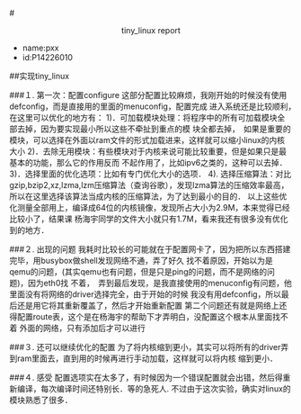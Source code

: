#<center>tiny_linux report</center>
* name:pxx
* id:P14226010

##实现tiny_linux

###１. 第一次：配置configure
		这部分配置比较麻烦，我刚开始的时候没有使用defconfig，而是直接用的里面的menuconfig，配置完成
            进入系统还是比较顺利，　在这里可以优化的地方有：
		1)．可加载模块处理：将程序中的所有可加载模块全部去掉，因为要实现最小所以这些不牵扯到重点的模
            块全都去掉，　如果是重要的模块，可以选择在外面以ram文件的形式加载进来，这样就可以缩小linux的内核大小
		2)．去除无用模块：有些模块对于内核来说可能比较重要，但是如果只是最基本的功能，那么它的作用反而
            不起作用了，比如ipv6之类的，这种可以去掉．
		3)．选择里面的优化选项：比如有专门优化大小的选项．
		4). 选择压缩算法：对比gzip,bzip2,xz,lzma,lzm压缩算法（查询谷歌），发现lzma算法的压缩效率最高，
            所以在这里选择该算法当成内核的压缩算法，为了达到最小的目的．
		以上这些优化测量全部用上，编译成64位的内核镜像，发现所占大小为2.9M，本来觉得已经比较小了，结果课
            杨海宇同学的文件大小就只有1.7M，看来我还有很多没有优化到的地方．

###２. 出现的问题
		我耗时比较长的可能就在于配置网卡了，因为把所以东西搭建完毕，用busybox做shell发现网络不通，弄了好久
            找不着原因，开始以为是qemu的问题，(其实qemu也有问题，但是只是ping的问题，而不是网络的问题)，因为eth0找
            不着，　弄到最后发现，是我直接使用的menuconfig有问题，他里面没有将网络的driver选择完全，由于开始的时候
            我没有用defconfig，所以最后还是用它将其重新覆盖了，然后才开始重新配置
		第二个问题还有就是网络上还得配置route表，这个是在杨海宇的帮助下才弄明白，没配置这个根本从里面找不着
            外面的网络，只有添加后才可以进行

###３. 还可以继续优化的配置
		为了将内核缩到更小，其实可以将所有的driver弄到ram里面去，直到用的时候再进行手动加载，这样就可以将内核
            缩到更小．

###４. 感受
		配置选项实在太多了，有时候因为一个错误配置就会出错，然后得重新编译，每次编译时间还特别长．等的急死人.
            不过由于这次实验，确实对linux的模块熟悉了很多．

		
